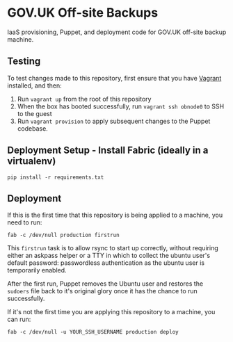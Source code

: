 # GOV.UK Off-site Backups

IaaS provisioning, Puppet, and deployment code for GOV.UK off-site backup
machine.

## Testing

To test changes made to this repository, first ensure that you have
[Vagrant](http://vagrantup.com) installed, and then:

1. Run `vagrant up` from the root of this repository
1. When the box has booted successfully, run `vagrant ssh obnode0` to SSH to
the guest
1. Run `vagrant provision` to apply subsequent changes to the Puppet
codebase.

## Deployment Setup - Install Fabric (ideally in a virtualenv)

    pip install -r requirements.txt

## Deployment

If this is the first time that this repository is being applied to a machine,
you need to run:

    fab -c /dev/null production firstrun

This `firstrun` task is to allow rsync to start up correctly, without
requiring either an askpass helper or a TTY in which to collect the ubuntu
user's default password: passwordless authentication as the ubuntu user is
temporarily enabled.

After the first run, Puppet removes the Ubuntu user and restores the `sudoers` file back to it's
original glory once it has the chance to run successfully.

If it's not the first time you are applying this repository to a machine, you
can run:

    fab -c /dev/null -u YOUR_SSH_USERNAME production deploy
